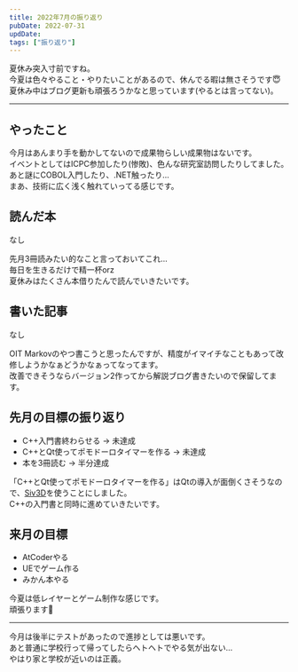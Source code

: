 ```yaml
---
title: 2022年7月の振り返り
pubDate: 2022-07-31
updDate: 
tags: ["振り返り"]
---
```


夏休み突入寸前ですね。  
今夏は色々やること・やりたいことがあるので、休んでる暇は無さそうです😇  
夏休み中はブログ更新も頑張ろうかなと思っています(やるとは言ってない)。  

---

## やったこと

今月はあんまり手を動かしてないので成果物らしい成果物はないです。  
イベントとしてはICPC参加したり(惨敗)、色んな研究室訪問したりしてました。  
あと謎にCOBOL入門したり、.NET触ったり…  
まあ、技術に広く浅く触れていってる感じです。  

## 読んだ本

なし

先月3冊読みたい的なこと言っておいてこれ…  
毎日を生きるだけで精一杯orz  
夏休みはたくさん本借りたんで読んでいきたいです。  

## 書いた記事

なし

OIT Markovのやつ書こうと思ったんですが、精度がイマイチなこともあって改修しようかなぁどうかなぁってなってます。  
改善できそうならバージョン2作ってから解説ブログ書きたいので保留してます。  

## 先月の目標の振り返り

- C++入門書終わらせる
  → 未達成
- C++とQt使ってポモドーロタイマーを作る
  → 未達成
- 本を3冊読む
  → 半分達成

「C++とQt使ってポモドーロタイマーを作る」はQtの導入が面倒くさそうなので、[Siv3D](https://siv3d.github.io/ja-jp/)を使うことにしました。  
C++の入門書と同時に進めていきたいです。  

## 来月の目標

- AtCoderやる
- UEでゲーム作る
- みかん本やる

今夏は低レイヤーとゲーム制作な感じです。  
頑張ります💪  

---

今月は後半にテストがあったので進捗としては悪いです。  
あと普通に学校行って帰ってしたらヘトヘトでやる気が出ない…  
やはり家と学校が近いのは正義。  
